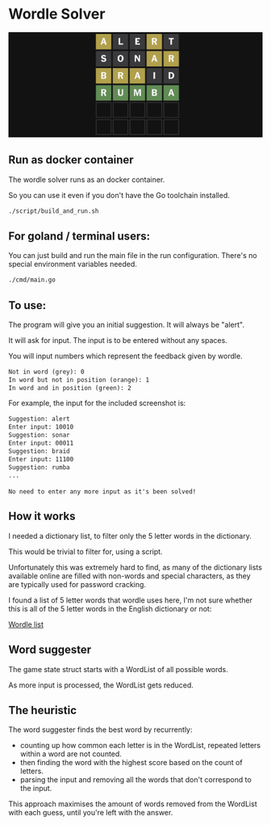 # Wordle Solver

![workingscreenshot.png](docs%2Fworkingscreenshot.png)

## Run as docker container

The wordle solver runs as an docker container.

So you can use it even if you don't have the Go toolchain installed.

```bash
./script/build_and_run.sh
```

## For goland / terminal users:

You can just build and run the main file in the run configuration. There's no special environment variables needed.

```bash
./cmd/main.go
```

## To use:

The program will give you an initial suggestion. It will always be "alert".

It will ask for input. The input is to be entered without any spaces.

You will input numbers which represent the feedback given by wordle.

```
Not in word (grey): 0
In word but not in position (orange): 1
In word and in position (green): 2
```

For example, the input for the included screenshot is:

```
Suggestion: alert 
Enter input: 10010
Suggestion: sonar 
Enter input: 00011
Suggestion: braid 
Enter input: 11100
Suggestion: rumba 
...

No need to enter any more input as it's been solved!

```

## How it works

I needed a dictionary list, to filter only the 5 letter words in the dictionary.

This would be trivial to filter for, using a script.

Unfortunately this was extremely hard to find, as many of the dictionary lists available online are filled with non-words 
and special characters, as they are typically used for password cracking.

I found a list of 5 letter words that wordle uses here, I'm not sure whether this is all of the 5 letter words in the English
dictionary or not:

[Wordle list](https://gist.githubusercontent.com/cfreshman/a03ef2cba789d8cf00c08f767e0fad7b/raw/28804271b5a226628d36ee831b0e36adef9cf449/wordle-answers-alphabetical.txt)

## Word suggester

The game state struct starts with a WordList of all possible words.

As more input is processed, the WordList gets reduced.

## The heuristic

The word suggester finds the best word by recurrently:
 - counting up how common each letter is in the WordList, repeated letters within a word are not counted.
 - then finding the word with the highest score based on the count of letters.
 - parsing the input and removing all the words that don't correspond to the input.

This approach maximises the amount of words removed from the WordList with each guess, until you're left with the answer.   

